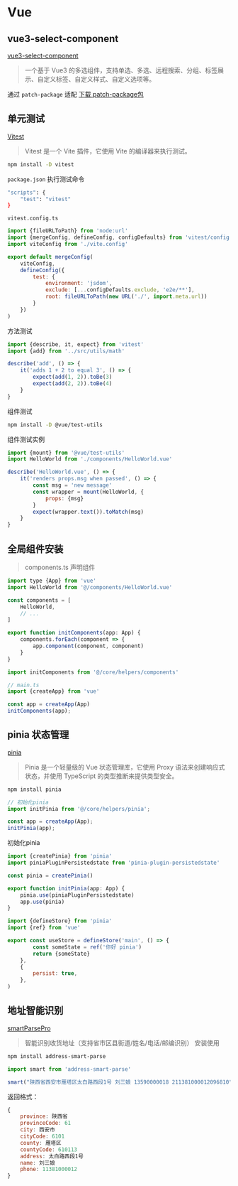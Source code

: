 # Vue

## vue3-select-component

[vue3-select-component](https://www.npmjs.com/package/vue3-select2-component)
> 一个基于 Vue3 的多选组件，支持单选、多选、远程搜索、分组、标签展示、自定义标签、自定义样式、自定义选项等。

通过 `patch-package` 适配  [下载 patch-package包](/docs/public/patches.zip)

## 单元测试

[Vitest](https://cn.vitest.dev/)
> Vitest 是一个 Vite 插件，它使用 Vite 的编译器来执行测试。

```bash
npm install -D vitest
```

`package.json` 执行测试命令

```bash
"scripts": {
    "test": "vitest"
}
```

`vitest.config.ts`

```javascript
import {fileURLToPath} from 'node:url'
import {mergeConfig, defineConfig, configDefaults} from 'vitest/config'
import viteConfig from './vite.config'

export default mergeConfig(
    viteConfig,
    defineConfig({
        test: {
            environment: 'jsdom',
            exclude: [...configDefaults.exclude, 'e2e/**'],
            root: fileURLToPath(new URL('./', import.meta.url))
        }
    })
)

```

方法测试

```javascript
import {describe, it, expect} from 'vitest'
import {add} from '../src/utils/math'

describe('add', () => {
    it('adds 1 + 2 to equal 3', () => {
        expect(add(1, 2)).toBe(3)
        expect(add(2, 2)).toBe(4)
    }
}
```

组件测试

```bash
npm install -D @vue/test-utils
```

组件测试实例

```javascript
import {mount} from '@vue/test-utils'
import HelloWorld from './components/HelloWorld.vue'

describe('HelloWorld.vue', () => {
    it('renders props.msg when passed', () => {
        const msg = 'new message'
        const wrapper = mount(HelloWorld, {
            props: {msg}
        }
        expect(wrapper.text()).toMatch(msg)
    }
}
```

## 全局组件安装

> components.ts 声明组件

```javascript
import type {App} from 'vue'
import HelloWorld from '@/components/HelloWorld.vue'

const components = [
    HelloWorld,
    // ...
]

export function initComponents(app: App) {
    components.forEach(component => {
        app.component(component, component)
    }
}
```

```javascript
import initComponents from '@/core/helpers/components'

// main.ts 
import {createApp} from 'vue'

const app = createApp(App)
initComponents(app);
```

## pinia 状态管理

[pinia](https://pinia.vuejs.org/)
> Pinia 是一个轻量级的 Vue 状态管理库，它使用 Proxy 语法来创建响应式状态，并使用 TypeScript 的类型推断来提供类型安全。

```bash
npm install pinia
```

```javascript
// 初始化pinia
import initPinia from '@/core/helpers/pinia';

const app = createApp(App);
initPinia(app);
```

初始化pinia

```javascript
import {createPinia} from 'pinia'
import piniaPluginPersistedstate from 'pinia-plugin-persistedstate'

const pinia = createPinia()

export function initPinia(app: App) {
    pinia.use(piniaPluginPersistedstate)
    app.use(pinia)
}
```

```javascript
import {defineStore} from 'pinia'
import {ref} from 'vue'

export const useStore = defineStore('main', () => {
        const someState = ref('你好 pinia')
        return {someState}
    },
    {
        persist: true,
    },
)
```

## 地址智能识别

[smartParsePro](https://github.com/wzc570738205/smartParsePro)
> 智能识别收货地址（支持省市区县街道/姓名/电话/邮编识别）
> 安装使用

```bash
npm install address-smart-parse
```

```javascript
import smart from 'address-smart-parse'

smart("陕西省西安市雁塔区太白路西段1号 刘三娘 13590000018 211381000012096810")

```

返回格式：

```js
{
    province: 陕西省
    provinceCode: 61
    city: 西安市
    cityCode: 6101
    county: 雁塔区
    countyCode: 610113
    address: 太白路西段1号
    name: 刘三娘
    phone: 11381000012
}
```

